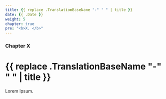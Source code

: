 ```yaml
---
title: {{ replace .TranslationBaseName "-" " " | title }}
date: {{ .Date }}
weight: 5
chapter: true
pre: "<b>X. </b>"
---
```


### Chapter X

# {{ replace .TranslationBaseName "-" " " | title }}

Lorem Ipsum.